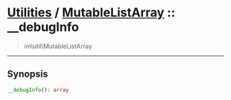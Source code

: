 # [Utilities](util.md) / [MutableListArray](util-MutableListArray.md) :: __debugInfo
 > im\util\MutableListArray
____

## Synopsis
```php
__debugInfo(): array
```
